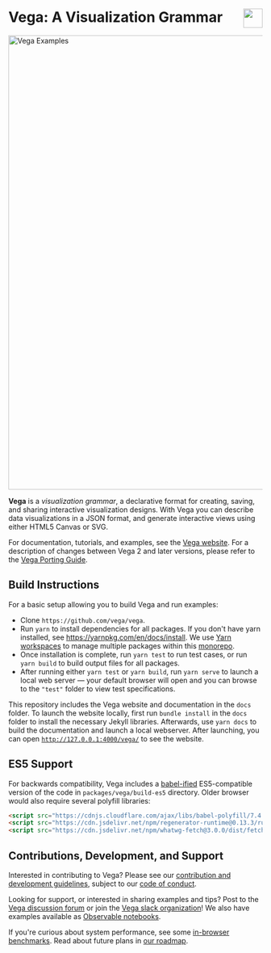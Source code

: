 # Vega: A Visualization Grammar <a href="https://vega.github.io/vega/"><img align="right" src="https://github.com/vega/logos/blob/master/assets/VG_Color@64.png?raw=true" height="38"></img></a>

<a href="https://vega.github.io/vega/examples">
<img src="https://vega.github.io/vega/assets/banner.png" alt="Vega Examples" width="900"></img>
</a>

**Vega** is a *visualization grammar*, a declarative format for creating, saving, and sharing interactive visualization designs. With Vega you can describe data visualizations in a JSON format, and generate interactive views using either HTML5 Canvas or SVG.

For documentation, tutorials, and examples, see the [Vega website](https://vega.github.io/vega). For a description of changes between Vega 2 and later versions, please refer to the [Vega Porting Guide](https://vega.github.io/vega/docs/porting-guide/).

## Build Instructions

For a basic setup allowing you to build Vega and run examples:

- Clone `https://github.com/vega/vega`.
- Run `yarn` to install dependencies for all packages. If you don't have yarn installed, see https://yarnpkg.com/en/docs/install. We use [Yarn workspaces](https://yarnpkg.com/lang/en/docs/workspaces/) to manage multiple packages within this [monorepo](https://en.wikipedia.org/wiki/Monorepo).
- Once installation is complete, run `yarn test` to run test cases, or run `yarn build` to build output files for all packages.
- After running either `yarn test` or `yarn build`, run `yarn serve` to launch a local web server &mdash; your default browser will open and you can browse to the `"test"` folder to view test specifications.

This repository includes the Vega website and documentation in the `docs` folder. To launch the website locally, first run `bundle install` in the `docs` folder to install the necessary Jekyll libraries. Afterwards, use `yarn docs` to build the documentation and launch a local webserver. After launching, you can open [`http://127.0.0.1:4000/vega/`](http://127.0.0.1:4000/vega/) to see the website.

## ES5 Support
For backwards compatibility, Vega includes a [babel-ified](https://babeljs.io/) ES5-compatible version of the code in `packages/vega/build-es5` directory. Older browser would also require several polyfill libraries:

```html
<script src="https://cdnjs.cloudflare.com/ajax/libs/babel-polyfill/7.4.4/polyfill.min.js"></script>
<script src="https://cdn.jsdelivr.net/npm/regenerator-runtime@0.13.3/runtime.min.js"></script>
<script src="https://cdn.jsdelivr.net/npm/whatwg-fetch@3.0.0/dist/fetch.umd.min.js"></script>
```

## Contributions, Development, and Support

Interested in contributing to Vega? Please see our [contribution and development guidelines](CONTRIBUTING.md), subject to our [code of conduct](CODE_OF_CONDUCT.md).

Looking for support, or interested in sharing examples and tips? Post to the [Vega discussion forum](https://groups.google.com/forum/#!forum/vega-js) or join the [Vega slack organization](https://bit.ly/join-vega-slack-2020)! We also have examples available as [Observable notebooks](https://observablehq.com/@vega).

If you're curious about system performance, see some [in-browser benchmarks](https://observablehq.com/@vega/vega-performance-tests). Read about future plans in [our roadmap](https://github.com/vega/roadmap/projects/1).
